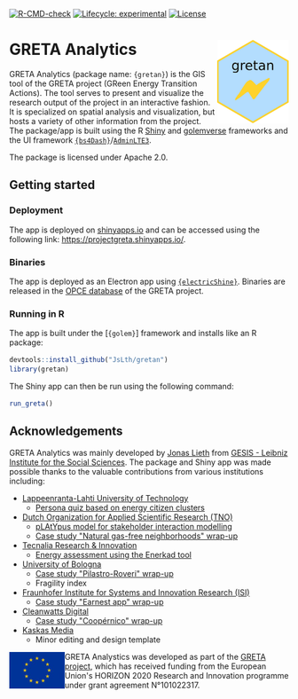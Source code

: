 <!-- badges: start -->

[![R-CMD-check](https://github.com/JsLth/greta-gis-tool/actions/workflows/R-CMD-check.yaml/badge.svg)](https://github.com/JsLth/greta-gis-tool/actions/workflows/R-CMD-check.yaml) [![Lifecycle: experimental](https://img.shields.io/badge/lifecycle-experimental-orange.svg)](https://lifecycle.r-lib.org/articles/stages.html#experimental) [![License](https://img.shields.io/badge/License-Apache_2.0-blue.svg)](https://opensource.org/licenses/Apache-2.0)

<!-- badges: end -->



# GRETA Analytics <a href="https://zenodo.org/communities/greta/"><img align="right" height="150" src="man/figures/logo.png"></a>

GRETA Analytics (package name: `{gretan}`) is the GIS tool of the GRETA project (GReen Energy Transition Actions). The tool serves to present and visualize the research output of the project in an interactive fashion. It is specialized on spatial analysis and visualization, but hosts a variety of other information from the project. The package/app is built using the R [Shiny](https://github.com/rstudio/shiny) and [golemverse](https://golemverse.org/) frameworks and the UI framework [`{bs4Dash}`](https://rinterface.github.io/bs4Dash/)/[`AdminLTE3`](https://github.com/ColorlibHQ/AdminLTE).

The package is licensed under Apache 2.0.

## Getting started

### Deployment

The app is deployed on [shinyapps.io](shinyapps.io) and can be accessed using the following link: https://projectgreta.shinyapps.io/.

### Binaries

The app is deployed as an Electron app using [`{electricShine}`](https://github.com/chasemc/electricShine). Binaries are released in the [OPCE database](https://zenodo.org/communities/greta/) of the GRETA project.

### Running in R

The app is built under the [`{golem}`] framework and installs like an R package:

```r
devtools::install_github("JsLth/gretan")
library(gretan)
```

The Shiny app can then be run using the following command:

```r
run_greta()
```

## Acknowledgements

GRETA Analytics was mainly developed by [Jonas Lieth](mailto:jonas.lieth@gesis.org) from [GESIS - Leibniz Institute for the Social Sciences](https://www.gesis.org/en/). The package and Shiny app was made possible thanks to the valuable contributions from various institutions including:

- [Lappeenranta-Lahti University of Technology](https://www.lut.fi/en)
  - [Persona quiz based on energy citizen clusters](https://projectgreta.eu/wp-content/uploads/2023/09/GRETA_D2.4_Energy-citizen-empowerment-through-energy-data-interactions.pdf)
- [Dutch Organization for Applied Scientific Research (TNO)](https://www.tno.nl/en/)
  - [pLAtYpus model for stakeholder interaction modelling](https://github.com/TNO/pLAtYpus)
  - [Case study "Natural gas-free neighborhoods" wrap-up](https://projectgreta.eu/wp-content/uploads/2023/01/GRETA_D3_2_Case-study-2-report_v1_0.pdf)
- [Tecnalia Research & Innovation](https://www.tecnalia.com/en/home)
  - [Energy assessment using the Enerkad tool](https://www.enerkad.net/)
- [University of Bologna](https://www.unibo.it/)
  - [Case study "Pilastro-Roveri" wrap-up](https://projectgreta.eu/wp-content/uploads/2023/01/GRETA_D3_1_Case-study-1-report_v1_0.pdf)
  - Fragility index
- [Fraunhofer Institute for Systems and Innovation Research (ISI)](https://www.isi.fraunhofer.de/)
  - [Case study "Earnest app" wrap-up](https://projectgreta.eu/wp-content/uploads/2023/01/GRETA_D3_5_Case-study-5-report_v1_0.pdf)
- [Cleanwatts Digital](https://cleanwatts.energy/)
  - [Case study "Coopérnico" wrap-up](https://projectgreta.eu/wp-content/uploads/2023/01/GRETA_D3_3_Case-study-3-report_v1_0.pdf)
- [Kaskas Media](https://kaskas.fi/en/)
  - Minor editing and design template

<img width="100rem" align="left" src="inst/app/www/eu_flag.jpg">

GRETA Analystics was developed as part of the [GRETA project](https://projectgreta.eu/), which has received funding from the European Union's HORIZON 2020 Research and Innovation programme under grant agreement N°101022317.
